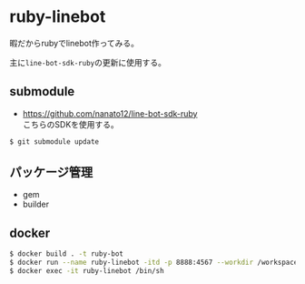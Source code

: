 # ruby-linebot
暇だからrubyでlinebot作ってみる。

主に`line-bot-sdk-ruby`の更新に使用する。

## submodule
- https://github.com/nanato12/line-bot-sdk-ruby  
こちらのSDKを使用する。

```sh
$ git submodule update
```

## パッケージ管理
- gem
- builder

## docker
```sh
$ docker build . -t ruby-bot
$ docker run --name ruby-linebot -itd -p 8888:4567 --workdir /workspace -v $PWD/workspace:/workspace ruby-bot
$ docker exec -it ruby-linebot /bin/sh
```

